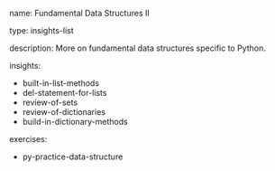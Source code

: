 name: Fundamental Data Structures II

type: insights-list

description: More on fundamental data structures specific to Python.

insights:
  - built-in-list-methods
  - del-statement-for-lists
  - review-of-sets
  - review-of-dictionaries
  - build-in-dictionary-methods
 
exercises:
  - py-practice-data-structure